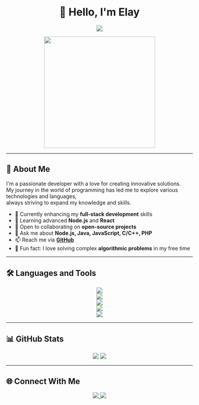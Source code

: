 <h1 align="center">👋 Hello, I'm Elay</h1>

<p align="center">
  <img src="https://readme-typing-svg.herokuapp.com?lines=Full+Stack+Developer;Always+learning+new+things;Passionate+about+coding💻;Lifelong+learner📚&center=true&width=500&height=45" />
</p>

<p align="center">
  <img src="https://media.giphy.com/media/26tn33aiTi1jkl6H6/giphy.gif" width="300" />
</p>

---

## 🚀 About Me

I'm a passionate developer with a love for creating innovative solutions.  
My journey in the world of programming has led me to explore various technologies and languages,  
always striving to expand my knowledge and skills.

- 🌱 Currently enhancing my **full-stack development** skills  
- 🌿 Learning advanced **Node.js** and **React**  
- 🤝 Open to collaborating on **open-source projects**  
- 💬 Ask me about **Node.js, Java, JavaScript, C/C++, PHP**  
- 📫 Reach me via [**GitHub**](https://github.com/elaylevy123)  
- 🧠 Fun fact: I love solving complex **algorithmic problems** in my free time  

---

## 🛠️ Languages and Tools

<div align="center">
  <img src="https://skillicons.dev/icons?i=js,ts,java,cpp,cs,c&theme=light" /><br>
  <img src="https://skillicons.dev/icons?i=react,php,nodejs,express,nextjs,bots&theme=light" /><br>
  <img src="https://skillicons.dev/icons?i=aws,dotnet,electron,ai,html,css&theme=light" /><br>
  <img src="https://skillicons.dev/icons?i=jquery,tailwind,mongodb,mysql,postgres,git&theme=light" /><br>
  <img src="https://skillicons.dev/icons?i=github,postman,linux,py,laravel,spring&theme=light" />
</div>

---

## 📊 GitHub Stats

<p align="center">
  <img src="https://github-readme-stats.vercel.app/api?username=elaylevy123&show_icons=true&theme=radical" />
  <img src="https://github-readme-stats.vercel.app/api/top-langs/?username=elaylevy123&layout=compact&theme=radical" />
</p>

---

## 🌐 Connect With Me

<p align="center">
  <a href="https://github.com/elaylevy123">
    <img src="https://img.shields.io/badge/GitHub-181717?style=for-the-badge&logo=github&logoColor=white" />
  </a>
  <a href="mailto:elaylevi2@gmail.com">
  <img src="https://img.shields.io/badge/Email-D14836?style=for-the-badge&logo=gmail&logoColor=white" />
</a>

 
</p>
